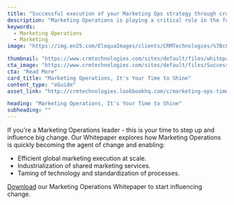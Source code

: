 ```yaml
---
title: "Successful execution of your Marketing Ops strategy through cross Enterprise collaboration"
description: "Marketing Operations is playing a critical role in the future of global marketing success. Find out how."
keywords: 
  - Marketing Operations
  - Marketing
image: "https://img.en25.com/EloquaImages/clients/CRMTechnologies/%7Bc052d1f0-df11-4641-87df-a5f101e8a9d8%7D_MOPs-Whitepaper-LP.jpg"

thumbnail: "https://www.crmtechnologies.com/sites/default/files/whitepaper-exc-hub_0.png"
cta_image: "https://www.crmtechnologies.com/sites/default/files/SuccessfulExecution.png"
cta: "Read More"
card_title: "Marketing Operations, It's Your Time to Shine"
content_type: "eGuide"
asset_link: "http://crmtechnologies.lookbookhq.com/c/marketing-ops-time-to-shine?x=Pylp84"

heading: "Marketing Operations, It's Your Time to Shine"
subheading: ""
---
```

If you're a Marketing Operations leader - this is your time to step up and influence big change. Our Whitepaper explores how Marketing Operations is quickly becoming the agent of change and enabling:

* Efficient global marketing execution at scale.
* Industrialization of shared marketing services.
* Taming of technology and standardization of processes.

[Download](http://interact.crmtechnologies.com/a-guide-to-successful-demand-gen-led-marketing) our Marketing Operations Whitepaper to start influencing change.
